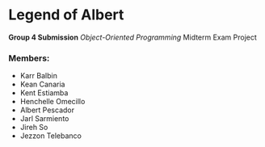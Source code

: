# Legend of Albert
**Group 4 Submission**
*Object-Oriented Programming* Midterm Exam Project
### Members:
- Karr Balbin
- Kean Canaria
- Kent Estiamba
- Henchelle Omecillo
- Albert Pescador
- Jarl Sarmiento
- Jireh So
- Jezzon Telebanco
